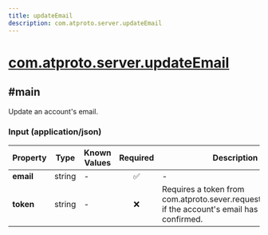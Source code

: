 ```yaml
---
title: updateEmail
description: com.atproto.server.updateEmail
---
```


# [com.atproto.server.updateEmail](https://github.com/myConsciousness/atproto.dart/blob/main/lexicons/com/atproto/server/updateEmail.json)

## #main

Update an account's email.

### Input (application/json)

| Property | Type | Known Values | Required | Description |
| --- | --- | --- | :---: | --- |
| **email** | string | - | ✅ | - |
| **token** | string | - | ❌ | Requires a token from com.atproto.sever.requestEmailUpdate if the account's email has been confirmed. |

